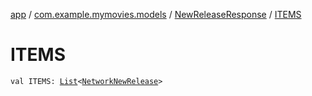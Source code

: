 [app](../../index.md) / [com.example.mymovies.models](../index.md) / [NewReleaseResponse](index.md) / [ITEMS](./-i-t-e-m-s.md)

# ITEMS

`val ITEMS: `[`List`](https://kotlinlang.org/api/latest/jvm/stdlib/kotlin.collections/-list/index.html)`<`[`NetworkNewRelease`](../../com.example.mymovies.network/-network-new-release/index.md)`>`